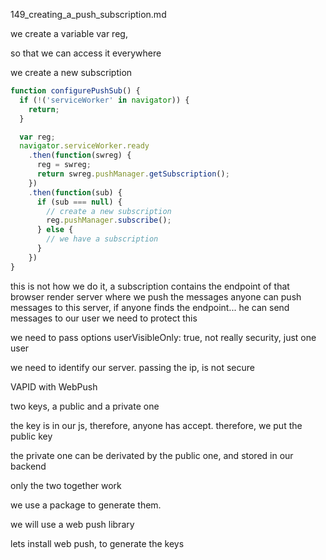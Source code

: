 149_creating_a_push_subscription.md

we create a variable
var reg,

so that we can access it everywhere


we create a new subscription

```js
function configurePushSub() {
  if (!('serviceWorker' in navigator)) {
    return;
  }

  var reg;
  navigator.serviceWorker.ready
    .then(function(swreg) {
      reg = swreg;
      return swreg.pushManager.getSubscription();
    })
    .then(function(sub) {
      if (sub === null) {
        // create a new subscription
        reg.pushManager.subscribe();
      } else {
        // we have a subscription
      }
    })
}
```

this is not how we do it, a subscription contains the endpoint of that browser render server where we push the messages
anyone can push messages to this server,
if anyone finds the endpoint... he can send messages to our user
we need to protect this

we need to pass options
userVisibleOnly: true, not really security, just one user

we need to identify our server. passing the ip, is not secure

VAPID with WebPush

two keys, a public and a private one

the key is in our js, therefore, anyone has accept. therefore, we put the public key

the private one can be derivated by the public one, and stored in our backend

only the two together work

we use a package to generate them.

we will use a web push library

lets install web push, to generate the keys





























































